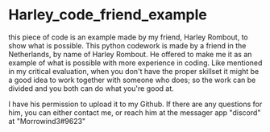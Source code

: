 # Harley_code_friend_example
this piece of code is an example made by my friend, Harley Rombout, to show what is possible.
This python codework is made by a friend in the Netherlands, by name of Harley Rombout. He offered to make me it as an example of what is possible with more experience
in coding. Like mentioned in my critical evaluation, when you don't have the proper skillset it might be a good idea to work together with someone who does;
so the work can be divided and you both can do what you're good at. 

I have his permission to upload it to my Github.
If there are any questions for him, you can either contact me, or reach him at the messager app "discord" at "Morrowind3#9623"
